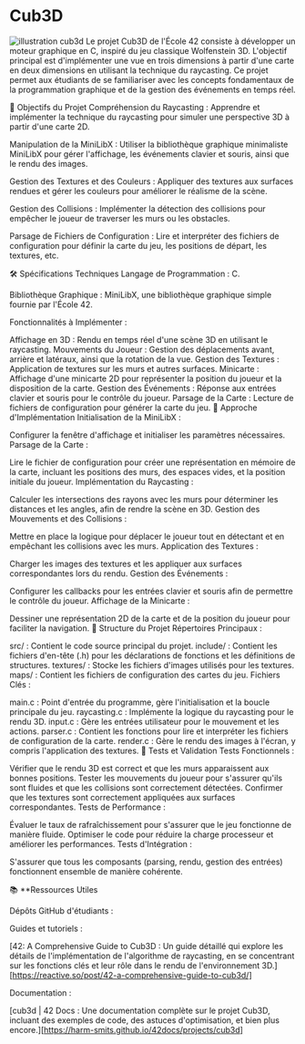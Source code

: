 # Cub3D
![illustration cub3d](./picture.png)
Le projet Cub3D de l'École 42 consiste à développer un moteur graphique en C, inspiré du jeu classique Wolfenstein 3D. L'objectif principal est d'implémenter une vue en trois dimensions à partir d'une carte en deux dimensions en utilisant la technique du raycasting. Ce projet permet aux étudiants de se familiariser avec les concepts fondamentaux de la programmation graphique et de la gestion des événements en temps réel.

🎯 Objectifs du Projet
Compréhension du Raycasting : Apprendre et implémenter la technique du raycasting pour simuler une perspective 3D à partir d'une carte 2D.

Manipulation de la MiniLibX : Utiliser la bibliothèque graphique minimaliste MiniLibX pour gérer l'affichage, les événements clavier et souris, ainsi que le rendu des images.

Gestion des Textures et des Couleurs : Appliquer des textures aux surfaces rendues et gérer les couleurs pour améliorer le réalisme de la scène.

Gestion des Collisions : Implémenter la détection des collisions pour empêcher le joueur de traverser les murs ou les obstacles.

Parsage de Fichiers de Configuration : Lire et interpréter des fichiers de configuration pour définir la carte du jeu, les positions de départ, les textures, etc.

🛠️ Spécifications Techniques
Langage de Programmation : C.

Bibliothèque Graphique : MiniLibX, une bibliothèque graphique simple fournie par l'École 42.

Fonctionnalités à Implémenter :

Affichage en 3D : Rendu en temps réel d'une scène 3D en utilisant le raycasting.
Mouvements du Joueur : Gestion des déplacements avant, arrière et latéraux, ainsi que la rotation de la vue.
Gestion des Textures : Application de textures sur les murs et autres surfaces.
Minicarte : Affichage d'une minicarte 2D pour représenter la position du joueur et la disposition de la carte.
Gestion des Événements : Réponse aux entrées clavier et souris pour le contrôle du joueur.
Parsage de la Carte : Lecture de fichiers de configuration pour générer la carte du jeu.
🔧 Approche d'Implémentation
Initialisation de la MiniLibX :

Configurer la fenêtre d'affichage et initialiser les paramètres nécessaires.
Parsage de la Carte :

Lire le fichier de configuration pour créer une représentation en mémoire de la carte, incluant les positions des murs, des espaces vides, et la position initiale du joueur.
Implémentation du Raycasting :

Calculer les intersections des rayons avec les murs pour déterminer les distances et les angles, afin de rendre la scène en 3D.
Gestion des Mouvements et des Collisions :

Mettre en place la logique pour déplacer le joueur tout en détectant et en empêchant les collisions avec les murs.
Application des Textures :

Charger les images des textures et les appliquer aux surfaces correspondantes lors du rendu.
Gestion des Événements :

Configurer les callbacks pour les entrées clavier et souris afin de permettre le contrôle du joueur.
Affichage de la Minicarte :

Dessiner une représentation 2D de la carte et de la position du joueur pour faciliter la navigation.
📂 Structure du Projet
Répertoires Principaux :

src/ : Contient le code source principal du projet.
include/ : Contient les fichiers d'en-tête (.h) pour les déclarations de fonctions et les définitions de structures.
textures/ : Stocke les fichiers d'images utilisés pour les textures.
maps/ : Contient les fichiers de configuration des cartes du jeu.
Fichiers Clés :

main.c : Point d'entrée du programme, gère l'initialisation et la boucle principale du jeu.
raycasting.c : Implémente la logique du raycasting pour le rendu 3D.
input.c : Gère les entrées utilisateur pour le mouvement et les actions.
parser.c : Contient les fonctions pour lire et interpréter les fichiers de configuration de la carte.
render.c : Gère le rendu des images à l'écran, y compris l'application des textures.
🧪 Tests et Validation
Tests Fonctionnels :

Vérifier que le rendu 3D est correct et que les murs apparaissent aux bonnes positions.
Tester les mouvements du joueur pour s'assurer qu'ils sont fluides et que les collisions sont correctement détectées.
Confirmer que les textures sont correctement appliquées aux surfaces correspondantes.
Tests de Performance :

Évaluer le taux de rafraîchissement pour s'assurer que le jeu fonctionne de manière fluide.
Optimiser le code pour réduire la charge processeur et améliorer les performances.
Tests d'Intégration :

S'assurer que tous les composants (parsing, rendu, gestion des entrées) fonctionnent ensemble de manière cohérente.

📚 **Ressources Utiles

Dépôts GitHub d'étudiants :

Guides et tutoriels :

[42: A Comprehensive Guide to Cub3D : Un guide détaillé qui explore les détails de l'implémentation de l'algorithme de raycasting, en se concentrant sur les fonctions clés et leur rôle dans le rendu de l'environnement 3D.][https://reactive.so/post/42-a-comprehensive-guide-to-cub3d/]

Documentation :

[cub3d | 42 Docs : Une documentation complète sur le projet Cub3D, incluant des exemples de code, des astuces d'optimisation, et bien plus encore.][https://harm-smits.github.io/42docs/projects/cub3d]
